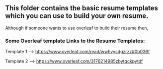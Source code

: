 ## This folder contains the basic resume templates which you can use to build your own resume.
Although if someone wants to use overleaf to build their resume then,


### Some Overleaf template Links to the Resume Templates:

Template 1 -->  https://www.overleaf.com/read/wwhvysdgzrzz#0b036f

Template 2 -->  https://www.overleaf.com/3176214985zbytqckpytdf
